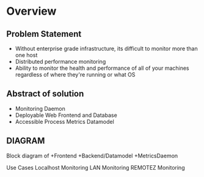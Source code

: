 
# Overview 

## Problem Statement 
- Without enterprise grade infrastructure, its difficult to monitor more than one host
- Distributed performance monitoring 
- Ability to monitor the health and performance of all of your machines regardless of where they're running or what OS

## Abstract of solution 
- Monitoring Daemon
- Deployable Web Frontend and Database
- Accessible Process Metrics Datamodel 

## DIAGRAM

Block diagram of 
  +Frontend
  +Backend/Datamodel
  +MetricsDaemon

Use Cases
  Localhost Monitoring
  LAN Monitoring 
  REMOTEZ Monitoring 

